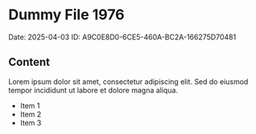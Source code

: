 # Dummy File 1976

Date: 2025-04-03
ID: A9C0E8D0-6CE5-460A-BC2A-166275D70481

## Content

Lorem ipsum dolor sit amet, consectetur adipiscing elit.
Sed do eiusmod tempor incididunt ut labore et dolore magna aliqua.

* Item 1
* Item 2
* Item 3
